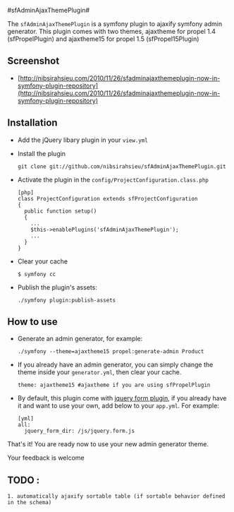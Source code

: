 #sfAdminAjaxThemePlugin#

The `sfAdminAjaxThemePlugin` is a symfony plugin to ajaxify symfony admin generator.
This plugin comes with two themes, ajaxtheme for propel 1.4 (sfPropelPlugin) and ajaxtheme15 for propel 1.5 (sfPropel15Plugin)

## Screenshot ##

* [http://nibsirahsieu.com/2010/11/26/sfadminajaxthemeplugin-now-in-symfony-plugin-repository](http://nibsirahsieu.com/2010/11/26/sfadminajaxthemeplugin-now-in-symfony-plugin-repository)

## Installation ##
  * Add the jQuery libary plugin  in your `view.yml`

  * Install the plugin

        git clone git://github.com/nibsirahsieu/sfAdminAjaxThemePlugin.git

  * Activate the plugin in the `config/ProjectConfiguration.class.php`

        [php]
        class ProjectConfiguration extends sfProjectConfiguration
        {
          public function setup()
          {
            ...
            $this->enablePlugins('sfAdminAjaxThemePlugin');
            ...
          }
        }
  * Clear your cache

        $ symfony cc

  * Publish the plugin's assets:

        ./symfony plugin:publish-assets

## How to use ##
  * Generate an admin generator, for example:

        ./symfony --theme=ajaxtheme15 propel:generate-admin Product

  * If you already have an admin generator, you can simply change the theme inside your `generator.yml`, then clear your cache.

        theme: ajaxtheme15 #ajaxtheme if you are using sfPropelPlugin

  * By default, this plugin come with [jquery form plugin](http://malsup.com/jquery/form/), if you already have it and want to use your own, add below to your `app.yml`. For example:

        [yml]
        all:
          jquery_form_dir: /js/jquery.form.js

That's it! You are ready now to use your new admin generator theme.

Your feedback is welcome

TODO :
------
    1. automatically ajaxify sortable table (if sortable behavior defined in the schema)

